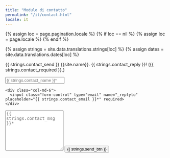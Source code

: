 ```yaml
---
title: "Modulo di contatto"
permalink: "/it/contact.html"
locale: it
---
```


<!-- general way to assign locale according to specific page configuration -->
{% assign loc = page.pagination.locale %}
{% if loc == nil %}
    {% assign loc = page.locale %}
{% endif %}

{% assign strings = site.data.translations.strings[loc] %}
{% assign dates = site.data.translations.dates[loc] %}


<form action="https://formspree.io/{{site.email}}" method="POST">    
  <p class="mb-4">{{ strings.contact_send }} {{site.name}}. {{ strings.contact_reply }}! ({{ strings.contact_required }}.)</p>

  <div class="form-group row">
    <div class="col-md-6">
      <input class="form-control" type="text" name="name" placeholder="{{ strings.contact_name }}*" required>
    </div>

    <div class="col-md-6">
      <input class="form-control" type="email" name="_replyto" placeholder="{{ strings.contact_email }}*" required>
    </div>
  </div>

  <textarea rows="8" class="form-control mb-3" name="message" placeholder="{{ strings.contact_msg }}*" required></textarea>    

  <input class="btn btn-success" type="submit" value="{{ strings.send_btn }}">
  
</form>